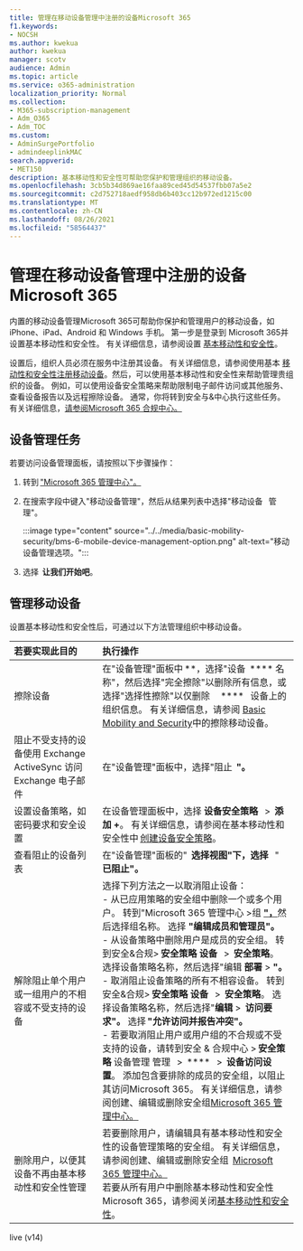 ```yaml
---
title: 管理在移动设备管理中注册的设备Microsoft 365
f1.keywords:
- NOCSH
ms.author: kwekua
author: kwekua
manager: scotv
audience: Admin
ms.topic: article
ms.service: o365-administration
localization_priority: Normal
ms.collection:
- M365-subscription-management
- Adm_O365
- Adm_TOC
ms.custom:
- AdminSurgePortfolio
- admindeeplinkMAC
search.appverid:
- MET150
description: 基本移动性和安全性可帮助您保护和管理组织的移动设备。
ms.openlocfilehash: 3cb5b34d869ae16faa89ced45d54537fbb07a5e2
ms.sourcegitcommit: c2d752718aedf958db6b403cc12b972ed1215c00
ms.translationtype: MT
ms.contentlocale: zh-CN
ms.lasthandoff: 08/26/2021
ms.locfileid: "58564437"
---
```

# <a name="manage-devices-enrolled-in-mobile-device-management-in-microsoft-365"></a>管理在移动设备管理中注册的设备Microsoft 365

内置的移动设备管理Microsoft 365可帮助你保护和管理用户的移动设备，如 iPhone、iPad、Android 和 Windows 手机。 第一步是登录到 Microsoft 365并设置基本移动性和安全性。 有关详细信息，请参阅设置 [基本移动性和安全性](set-up.md)。

设置后，组织人员必须在服务中注册其设备。 有关详细信息，请参阅使用基本 [移动性和安全性注册移动设备](enroll-your-mobile-device.md)。然后，可以使用基本移动性和安全性来帮助管理贵组织的设备。 例如，可以使用设备安全策略来帮助限制电子邮件访问或其他服务、查看设备报告以及远程擦除设备。 通常，你将转到安全与&中心执行这些任务。 有关详细信息，[请参阅Microsoft 365 合规中心。](../../compliance/microsoft-365-compliance-center.md)

## <a name="device-management-tasks"></a>设备管理任务

若要访问设备管理面板，请按照以下步骤操作：

1. 转到 ["Microsoft 365 管理中心"。](../../admin/admin-overview/about-the-admin-center.md)

2. 在搜索字段中键入"移动设备管理"，然后从结果列表中选择"移动设备   管理"。

    :::image type="content" source="../../media/basic-mobility-security/bms-6-mobile-device-management-option.png" alt-text="移动设备管理选项。":::

3. 选择  **让我们开始吧**。

## <a name="manage-mobile-devices"></a>管理移动设备

设置基本移动性和安全性后，可通过以下方法管理组织中移动设备。

|**若要实现此目的**|**执行操作**|
|:----------------|:------------------------------------------------------------------------------|
|擦除设备 |在"设备管理"面板中 **，选择"设备  **** 名称"，然后选择"完全擦除"以删除所有信息，或选择"选择性擦除"以仅删除     ****   设备上的组织信息。 有关详细信息，请参阅 [Basic Mobility and Security](wipe-mobile-device.md)中的擦除移动设备。|
|阻止不受支持的设备使用 Exchange ActiveSync 访问 Exchange 电子邮件 |在"设备管理"面板中，选择"阻止  **"。** |
|设置设备策略，如密码要求和安全设置 |在设备管理面板中，选择 **设备安全策略**   >  **添加 +**。 有关详细信息，请参阅在基本移动性和安全性中 [创建设备安全策略](create-device-security-policies.md)。|
|查看阻止的设备列表  |在"设备管理"面板的"  **选择视图"下，选择**   "  **已阻止"。** |
|解除阻止单个用户或一组用户的不相容或不受支持的设备  |选择下列方法之一以取消阻止设备：<br/>- 从已应用策略的安全组中删除一个或多个用户。 转到"Microsoft 365 管理中心 >组 <a href="https://go.microsoft.com/fwlink/p/?linkid=2052855" target="_blank">**"，**</a>然后选择组名称。 选择 **"编辑成员和管理员"。**<br/>- 从设备策略中删除用户是成员的安全组。 转到安全&合规> **安全策略 设备**   >  **安全策略**。 选择设备策略名称，然后选择"编辑 **部署**  >  **"。**<br/>- 取消阻止设备策略的所有不相容设备。 转到安全&合规> **安全策略 设备**   >  **安全策略**。 选择设备策略名称，然后选择"**编辑**  >  **访问要求"。** 选择 **"允许访问并报告冲突"。**<br/>- 若要取消阻止用户或用户组的不合规或不受支持的设备，请转到安全 & 合规中心 > **安全策略** 设备管理 管理   >  ****   >  **设备访问设置**。 添加包含要排除的成员的安全组，以阻止其访问Microsoft 365。 有关详细信息，请参阅创建、编辑或删除安全组[Microsoft 365 管理中心。](../../admin/email/create-edit-or-delete-a-security-group.md)|
|删除用户，以便其设备不再由基本移动性和安全性管理 |若要删除用户，请编辑具有基本移动性和安全性的设备管理策略的安全组。 有关详细信息，请参阅创建、编辑或删除安全组  [Microsoft 365 管理中心。](../../admin/email/create-edit-or-delete-a-security-group.md)<br/>若要从所有用户中删除基本移动性和安全性Microsoft 365，请参阅关闭[基本移动性和安全性](turn-off.md)。|

live (v14) 
